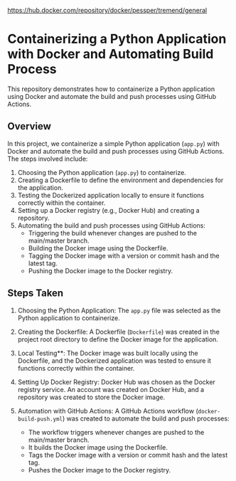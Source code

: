 https://hub.docker.com/repository/docker/pessper/tremend/general

# Containerizing a Python Application with Docker and Automating Build Process

This repository demonstrates how to containerize a Python application using Docker and automate the build and push processes using GitHub Actions.

## Overview

In this project, we containerize a simple Python application (`app.py`) with Docker and automate the build and push processes using GitHub Actions. The steps involved include:

1. Choosing the Python application (`app.py`) to containerize.
2. Creating a Dockerfile to define the environment and dependencies for the application.
3. Testing the Dockerized application locally to ensure it functions correctly within the container.
4. Setting up a Docker registry (e.g., Docker Hub) and creating a repository.
5. Automating the build and push processes using GitHub Actions:
   - Triggering the build whenever changes are pushed to the main/master branch.
   - Building the Docker image using the Dockerfile.
   - Tagging the Docker image with a version or commit hash and the latest tag.
   - Pushing the Docker image to the Docker registry.

## Steps Taken

1. Choosing the Python Application: The `app.py` file was selected as the Python application to containerize.

2. Creating the Dockerfile: A Dockerfile (`Dockerfile`) was created in the project root directory to define the Docker image for the application.

3. Local Testing**: The Docker image was built locally using the Dockerfile, and the Dockerized application was tested to ensure it functions correctly within the container.

4. Setting Up Docker Registry: Docker Hub was chosen as the Docker registry service. An account was created on Docker Hub, and a repository was created to store the Docker image.

5. Automation with GitHub Actions: A GitHub Actions workflow (`docker-build-push.yml`) was created to automate the build and push processes:
   - The workflow triggers whenever changes are pushed to the main/master branch.
   - It builds the Docker image using the Dockerfile.
   - Tags the Docker image with a version or commit hash and the latest tag.
   - Pushes the Docker image to the Docker registry.

